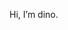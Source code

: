Hi, I’m dino.

<!---
rddino/rddino is a ✨ special ✨ repository because its `README.md` (this file) appears on your GitHub profile.
You can click the Preview link to take a look at your changes.
--->
